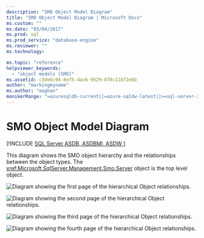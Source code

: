 ```yaml
---
description: "SMO Object Model Diagram"
title: "SMO Object Model Diagram | Microsoft Docs"
ms.custom: ""
ms.date: "03/04/2017"
ms.prod: sql
ms.prod_service: "database-engine"
ms.reviewer: ""
ms.technology: 

ms.topic: "reference"
helpviewer_keywords: 
  - "object models [SMO]"
ms.assetid: c3de6c94-8ef5-4ac6-9529-8f8c11b72ebb
author: "markingmyname"
ms.author: "maghan"
monikerRange: "=azuresqldb-current||=azure-sqldw-latest||>=sql-server-2016||>=sql-server-linux-2017||=azuresqldb-mi-current"
---
```

# SMO Object Model Diagram
[!INCLUDE [SQL Server ASDB, ASDBMI, ASDW ](../../includes/applies-to-version/sql-asdb-asdbmi-asa.md)]

  This diagram shows the SMO object hierarchy and the relationships between the object types. The <xref:Microsoft.SqlServer.Management.Smo.Server> object is the top level object.  
  
 ![Diagram showing the first page of the hierarchical Object relationships.](../../relational-databases/server-management-objects-smo/media/object-diagram.gif "Diagram that shows the hierarchical relationships")  
  
 ![Diagram showing the second page of the hierarchical Object relationships.](../../relational-databases/server-management-objects-smo/media/object-diagram-02.gif "Object model, tree view showing the hierarchy")  
  
 ![Diagram showing the third page of the hierarchical Object relationships.](../../relational-databases/server-management-objects-smo/media/object-diagram-03.gif "Object model, tree view showing the hierarchy")  
  
 ![Diagram showing the fourth page of the hierarchical Object relationships.](../../relational-databases/server-management-objects-smo/media/object-diagram-04.gif "Object model, tree view showing the hierarchy")  
  
  
